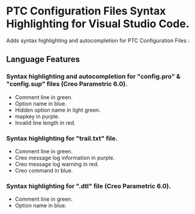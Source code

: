 # PTC Configuration Files Syntax Highlighting for Visual Studio Code.

Adds syntax highlighting and autocompletion for PTC Configuration Files :

## Language Features

### Syntax highlighting and autocompletion for "config.pro" & "config.sup" files (Creo Parametric 6.0).
- Comment line in green.
- Option name in blue.
- Hidden option name in light green.
- mapkey in purple.
- Invalid line length in red.

### Syntax highlighting for "trail.txt" file.
- Comment line in green.
- Creo message log information in purple.
- Creo message log warning in red.
- Creo command in blue.

### Syntax highlighting for ".dtl" file (Creo Parametric 6.0).
- Comment line in green.
- Option name in blue.